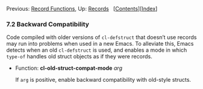 

Previous: [Record Functions](Record-Functions.html), Up: [Records](Records.html)   \[[Contents](index.html#SEC_Contents "Table of contents")]\[[Index](Index.html "Index")]

### 7.2 Backward Compatibility

Code compiled with older versions of `cl-defstruct` that doesn’t use records may run into problems when used in a new Emacs. To alleviate this, Emacs detects when an old `cl-defstruct` is used, and enables a mode in which `type-of` handles old struct objects as if they were records.

*   Function: **cl-old-struct-compat-mode** *arg*

    If `arg` is positive, enable backward compatibility with old-style structs.
